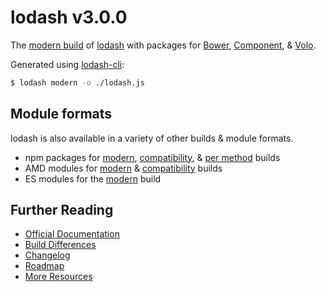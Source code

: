# lodash v3.0.0

The [modern build](https://github.com/lodash/lodash/wiki/Build-Differences) of [lodash](https://lodash.com/) with packages for [Bower](http://bower.io/), [Component](http://component.github.io/), & [Volo](http://volojs.org/).

Generated using [lodash-cli](https://www.npmjs.com/package/lodash-cli):
```bash
$ lodash modern -o ./lodash.js
```

## Module formats

lodash is also available in a variety of other builds & module formats.

 * npm packages for [modern](https://www.npmjs.com/package/lodash), [compatibility](https://www.npmjs.com/package/lodash-compat), & [per method](https://www.npmjs.com/browse/keyword/lodash-modularized) builds
 * AMD modules for [modern](https://github.com/lodash/lodash/tree/3.0.0-amd) & [compatibility](https://github.com/lodash/lodash-compat/tree/3.0.0-amd) builds
 * ES modules for the [modern](https://github.com/lodash/lodash/tree/3.0.0-es) build


## Further Reading

  * [Official Documentation](https://lodash.com/docs)
  * [Build Differences](https://github.com/lodash/lodash/wiki/Build-Differences)
  * [Changelog](https://github.com/lodash/lodash/wiki/Changelog)
  * [Roadmap](https://github.com/lodash/lodash/wiki/Roadmap)
  * [More Resources](https://github.com/lodash/lodash/wiki/Resources)
